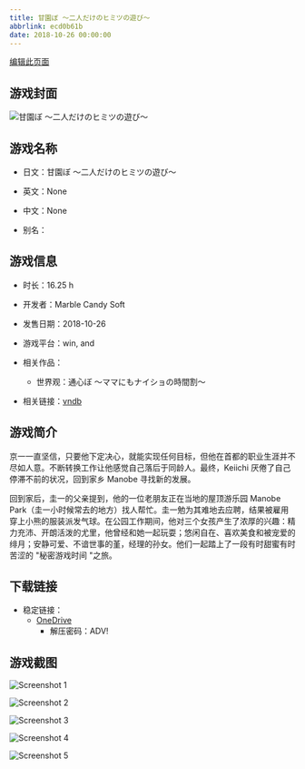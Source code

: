 ```yaml
---
title: 甘園ぼ ～二人だけのヒミツの遊び～
abbrlink: ecd0b61b
date: 2018-10-26 00:00:00
---
```

[编辑此页面](https://github.com/ACG-3/ADV3-source/blob/main/source/_posts/games/%E7%94%98%E5%9C%92%E3%81%BC%20%EF%BD%9E%E4%BA%8C%E4%BA%BA%E3%81%A0%E3%81%91%E3%81%AE%E3%83%92%E3%83%9F%E3%83%84%E3%81%AE%E9%81%8A%E3%81%B3%EF%BD%9E.md)

## 游戏封面

![甘園ぼ ～二人だけのヒミツの遊び～](https://pan.timero.xyz/onedrive/img_lib_001/%E7%94%98%E5%9C%92%E3%81%BC%20%EF%BD%9E%E4%BA%8C%E4%BA%BA%E3%81%A0%E3%81%91%E3%81%AE%E3%83%92%E3%83%9F%E3%83%84%E3%81%AE%E9%81%8A%E3%81%B3%EF%BD%9E_cover.avif)


## 游戏名称

- 日文：甘園ぼ ～二人だけのヒミツの遊び～
- 英文：None
- 中文：None

- 别名：


## 游戏信息

- 时长：16.25 h
- 开发者：Marble Candy Soft
- 发售日期：2018-10-26
- 游戏平台：win, and
- 相关作品：
   - 世界观：通心ぼ ～ママにもナイショの時間割～

- 相关链接：[vndb](https://vndb.org/v22789)


## 游戏简介

京一一直坚信，只要他下定决心，就能实现任何目标，但他在首都的职业生涯并不尽如人意。不断转换工作让他感觉自己落后于同龄人。最终，Keiichi 厌倦了自己停滞不前的状况，回到家乡 Manobe 寻找新的发展。

回到家后，圭一的父亲提到，他的一位老朋友正在当地的屋顶游乐园 Manobe Park（圭一小时候常去的地方）找人帮忙。圭一勉为其难地去应聘，结果被雇用穿上小熊的服装派发气球。在公园工作期间，他对三个女孩产生了浓厚的兴趣：精力充沛、开朗活泼的尤里，他曾经和她一起玩耍；悠闲自在、喜欢美食和被宠爱的绯月；安静可爱、不谙世事的堇，经理的孙女。他们一起踏上了一段有时甜蜜有时苦涩的 "秘密游戏时间 "之旅。




## 下载链接

- 稳定链接：
    - [OneDrive](https://pan.timero.xyz/onedrive/adv_lib_001/%E7%94%98%E5%9C%92%E3%81%BC%20%EF%BD%9E%E4%BA%8C%E4%BA%BA%E3%81%A0%E3%81%91%E3%81%AE%E3%83%92%E3%83%9F%E3%83%84%E3%81%AE%E9%81%8A%E3%81%B3%EF%BD%9E)
        - 解压密码：ADV!



## 游戏截图


![Screenshot 1](https://pan.timero.xyz/onedrive/img_lib_001/%E7%94%98%E5%9C%92%E3%81%BC%20%EF%BD%9E%E4%BA%8C%E4%BA%BA%E3%81%A0%E3%81%91%E3%81%AE%E3%83%92%E3%83%9F%E3%83%84%E3%81%AE%E9%81%8A%E3%81%B3%EF%BD%9E_Screenshot_1.avif)

![Screenshot 2](https://pan.timero.xyz/onedrive/img_lib_001/%E7%94%98%E5%9C%92%E3%81%BC%20%EF%BD%9E%E4%BA%8C%E4%BA%BA%E3%81%A0%E3%81%91%E3%81%AE%E3%83%92%E3%83%9F%E3%83%84%E3%81%AE%E9%81%8A%E3%81%B3%EF%BD%9E_Screenshot_2.avif)

![Screenshot 3](https://pan.timero.xyz/onedrive/img_lib_001/%E7%94%98%E5%9C%92%E3%81%BC%20%EF%BD%9E%E4%BA%8C%E4%BA%BA%E3%81%A0%E3%81%91%E3%81%AE%E3%83%92%E3%83%9F%E3%83%84%E3%81%AE%E9%81%8A%E3%81%B3%EF%BD%9E_Screenshot_3.avif)

![Screenshot 4](https://pan.timero.xyz/onedrive/img_lib_001/%E7%94%98%E5%9C%92%E3%81%BC%20%EF%BD%9E%E4%BA%8C%E4%BA%BA%E3%81%A0%E3%81%91%E3%81%AE%E3%83%92%E3%83%9F%E3%83%84%E3%81%AE%E9%81%8A%E3%81%B3%EF%BD%9E_Screenshot_4.avif)

![Screenshot 5](https://pan.timero.xyz/onedrive/img_lib_001/%E7%94%98%E5%9C%92%E3%81%BC%20%EF%BD%9E%E4%BA%8C%E4%BA%BA%E3%81%A0%E3%81%91%E3%81%AE%E3%83%92%E3%83%9F%E3%83%84%E3%81%AE%E9%81%8A%E3%81%B3%EF%BD%9E_Screenshot_5.avif)

